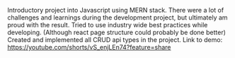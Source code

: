 Introductory project into Javascript using MERN stack. 
There were a lot of challenges and learnings during the development project, but ultimately am proud with the result.
Tried to use industry wide best practices while developing. (Although react page structure could probably be done better)
Created and implemented all CRUD api types in the project. 
Link to demo: https://youtube.com/shorts/vS_enjLEn74?feature=share

